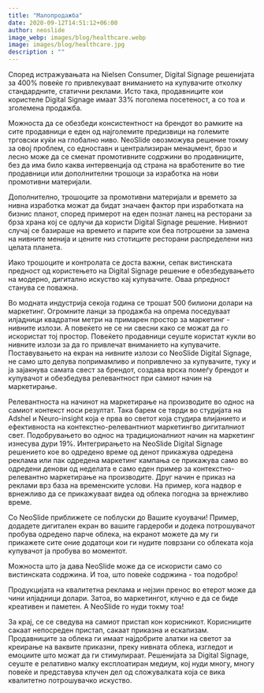 ```yaml
---
title: "Малопродажба"
date: 2020-09-12T14:51:12+06:00
author: neoslide
image_webp: images/blog/healthcare.webp
image: images/blog/healthcare.jpg
description : ""
---
```

Според истражувањата на Nielsen Consumer, Digital Signage решенијата за 400% повеќе го привлекуваат вниманието на купувачите отколку стандардните, статични реклами. Исто така, продавниците кои користеле Digital Signage имаат 33% поголема посетеност, a со тоа и зголемена продажба.

Можноста да се обезбеди консистентност на брендот во рамките на сите продавници е еден од најголемите предизвици на големите трговски куќи на глобално ниво. NeoSlide овозможува решение токму за овој проблем, со едноставн и централизиран менаџмент, брзо и лесно може да се сменат промотивните содржини во продавниците, без да има било каква интервенција од страна на вработените во тие продавници или дополнителни трошоци за изработка на нови промотивни материјали.

Дополнително, трошоците за промотивни материјали и времето за нивна изработка можат да бидат значаен фактор при изработката на бизнис планот, според примерот на еден познат ланец на ресторани за брза храна кој се одлучи да користи Digital Signage решение. Нивниот случај се базираше на времето и парите кои беа потрошени за замена на нивните менија и цените низ стотиците ресторани распределени низ целата планета.

Иако трошоците и контролата се доста важни, сепак вистинската предност од користењето на Digital Signage решение е обезбедувањето на модерно, дигитално искуство кај купувачите. Оваа рпредност станува се поважна.

Во модната индустрија секоја година се трошат 500 билиони долари на маркетинг. Огромните ланци за продажба на опрема поседуваат илјадници квадратни метри на примарен простор за маркетинг - нивните излози. А повеќето не се ни свесни како се можат да го искористат тој простор. Повеќето продавници сеуште користат кукли во нивните излози за да го привлечат вниманието на купувачите. Поставувањето на екран на нивните излози со NeoSlide Digital Signage, не само што делува попримамливо и попривлечно за купувачите, туку и ја зајакнува самата свест за брендот, создава врска помеѓу брендот и купувачот и обезбедува релевантност при самиот начин на маркетирање.

Релевантноста на начинот на маркетирање на производите во однос на самиот контекст носи резултат. Така барем се тврди во студијата на Adshel  и Neuro-insight која е прва во светот која студира влијанието и ефективноста на контекстно-релевантниот маркетингво дигиталниот свет. Подобрувањето во однос на традиционалниот начин на маркетинг изнесува дури 19%. Интегрирањето на NeoSlide Digital Signage решението кое во одредено време од денот прикажува одредена реклама или пак одредена маркетинг кампања се прикажува само во одредени денови од неделата е само еден пример за контекстно-релевантно маркетирање на производите. Друг начин е приказ на реклами врз база на временските услови. На пример, кога надвор е врнежливо да се прикажуваат видеа од облека погодна за врнежливо време.

Со NeoSlide приближете се поблуски до Вашите куоувачи! Пример, додадете дигитален екран во вашите гардероби и додека потрошувачот пробува одредено парче облека, на екранот можете да му ги прикажете сите оние додатоци кои ги нудите поврзани со облеката која купувачот ја пробува во моментот.

Можноста што ја дава NeoSlide може да се искористи само со вистинската содржина. И тоа, што повеќе содржина - тоа подобро! 

Продукцијата на квалитетна реклама и нејзин пренос во етерот може да чини илјадници долари. Затоа, во маркетингот, клучно е да се биде креативен и паметен. А NeoSlide го нуди токму тоа!

За крај, се се сведува на самиот пристап кон корисникот. Корисниците сакаат непосреден пристап, сакаат приказна и ескапизам. Продавниците за облека ги имаат најдобрите алатки на светот за креирање на ваквите приказни, преку нивната облека, изгледот и емоциите што можат да ги стимулираат. Решенијата за Digital Signage, сеуште е релативно малку експлоатиран медиум, кој нуди многу, многу повеќе и представува клучен дел од сложувалката која се вика квалитетно потрошувачко искуство.
